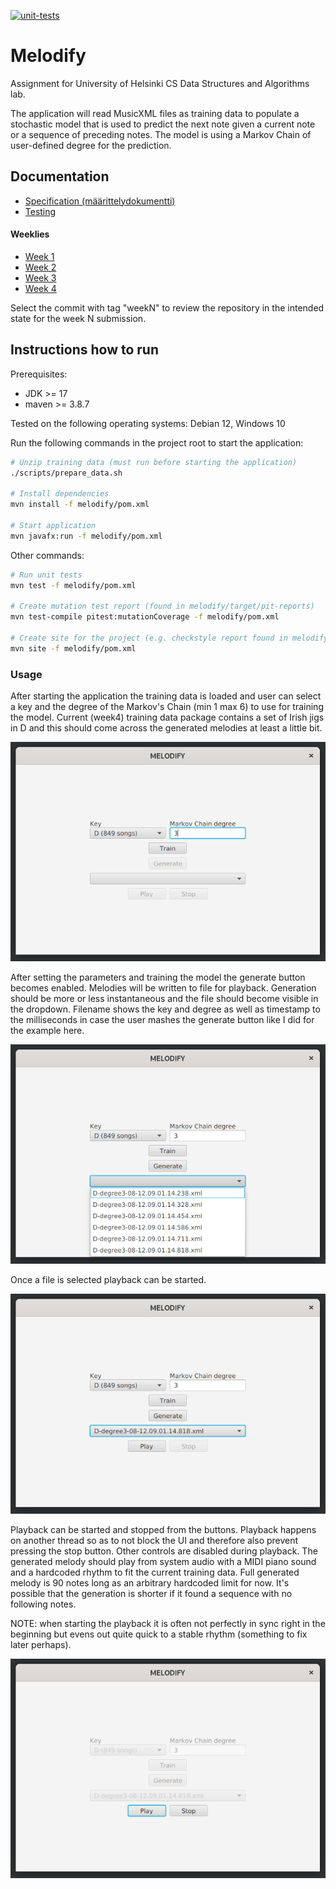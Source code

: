 [![unit-tests](https://github.com/JHNUL/TiraLabra2023/actions/workflows/run_unit_tests.yaml/badge.svg)](https://github.com/JHNUL/TiraLabra2023/actions/workflows/run_unit_tests.yaml)

# Melodify

Assignment for University of Helsinki CS Data Structures and Algorithms lab.

The application will read MusicXML files as training data to populate a stochastic model that is used to predict the next note given a current note or a sequence of preceding notes. The model is using a Markov Chain of user-defined degree for the prediction.

## Documentation

- [Specification (määrittelydokumentti)](/docs/specifications.md)
- [Testing](/docs/testing.md)

#### Weeklies

- [Week 1](/docs/weeklies/week1.md)
- [Week 2](/docs/weeklies/week2.md)
- [Week 3](/docs/weeklies/week3.md)
- [Week 4](/docs/weeklies/week4.md)

Select the commit with tag "weekN" to review the repository in the intended state for the week N submission.


## Instructions how to run

Prerequisites:
- JDK >= 17
- maven >= 3.8.7

Tested on the following operating systems: Debian 12, Windows 10

Run the following commands in the project root to start the application:
```sh
# Unzip training data (must run before starting the application)
./scripts/prepare_data.sh

# Install dependencies
mvn install -f melodify/pom.xml

# Start application
mvn javafx:run -f melodify/pom.xml
```

Other commands:
```sh
# Run unit tests
mvn test -f melodify/pom.xml

# Create mutation test report (found in melodify/target/pit-reports)
mvn test-compile pitest:mutationCoverage -f melodify/pom.xml

# Create site for the project (e.g. checkstyle report found in melodify/target/site)
mvn site -f melodify/pom.xml
```

### Usage

After starting the application the training data is loaded and user can select a key and the degree of the Markov's Chain (min 1 max 6) to use for training the model. Current (week4) training data package contains a set of Irish jigs in D and this should come across the generated melodies at least a little bit.

![training](/docs/images/howto_train.png)

After setting the parameters and training the model the generate button becomes enabled. Melodies will be written to file for playback. Generation should be more or less instantaneous and the file should become visible in the dropdown. Filename shows the key and degree as well as timestamp to the milliseconds in case the user mashes the generate button like I did for the example here.

![generating](/docs/images/howto_generate.png)

Once a file is selected playback can be started.

![playback](/docs/images/howto_playback.png)

Playback can be started and stopped from the buttons. Playback happens on another thread so as to not block the UI and therefore also prevent pressing the stop button. Other controls are disabled during playback. The generated melody should play from system audio with a MIDI piano sound and a hardcoded rhythm to fit the current training data. Full generated melody is 90 notes long as an arbitrary hardcoded limit for now. It's possible that the generation is shorter if it found a sequence with no following notes.

NOTE: when starting the playback it is often not perfectly in sync right in the beginning but evens out quite quick to a stable rhythm (something to fix later perhaps).

![stop](/docs/images/howto_stop.png)